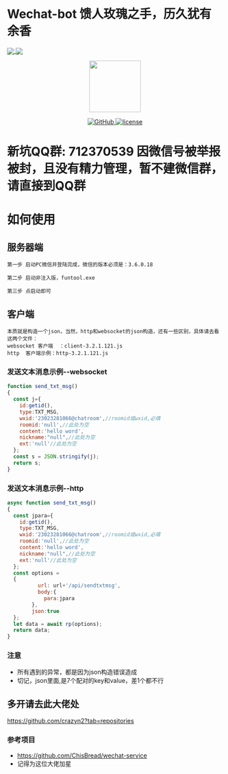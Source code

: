 # Wechat-bot 馈人玫瑰之手，历久犹有余香
<a href="https://github.com/cixingguangming55555/wechat-bot">
  <img align="center" src="https://github-readme-stats.vercel.app/api/pin/?username=cixingguangming55555&repo=wechat-bot" />
</a>
<a href="https://github.com/cixingguangming55555/wechat-bot">
  <img align="center" src="https://github-readme-stats.vercel.app/api/top-langs/?username=cixingguangming55555&layout=compact" />
</a>

<p align="center">
  <img src="https://i.loli.net/2020/05/09/HXClIf5A2EpUG4u.png" width="120">
</p>

<p align="center">
   <a href="https://github.com/cixingguangming55555/wechat-bot/blob/master/LICENSE">
    <img src="https://img.shields.io/github/license/cixingguangming55555/wechat-bot" alt="GitHub">
  </a>
  <a href="https://github.com/cixingguangming55555/wechat-bot/releases">
    <img src="https://img.shields.io/github/v/release/cixingguangming55555/wechat-bot?include_prereleases" alt="license">
  </a>
</p>

# 新坑QQ群: 712370539 因微信号被举报被封，且没有精力管理，暂不建微信群，请直接到QQ群
# 如何使用

## 服务器端
```
第一步 启动PC微信并登陆完成，微信的版本必须是：3.6.0.18

第二步 启动非注入版，funtool.exe

第三步 点启动即可
```
## 客户端
```
本质就是构造一个json，当然，http和websocket的json构造，还有一些区别，具体请去看  这两个文件：
websocket 客户端  ：client-3.2.1.121.js 
http  客户端示例：http-3.2.1.121.js 
```
### 发送文本消息示例--websocket
```javascript
function send_txt_msg()
{
  const j={
    id:getid(),
    type:TXT_MSG,
    wxid:'23023281066@chatroom',//roomid或wxid,必填
    roomid:'null',//此处为空
    content:'hello word',
    nickname:"null",//此处为空
    ext:'null'//此处为空
  };
  const s = JSON.stringify(j);
  return s;
}
```

### 发送文本消息示例--http
```javascript
async function send_txt_msg()
{
  const jpara={
    id:getid(),
    type:TXT_MSG,
    wxid:'23023281066@chatroom',//roomid或wxid,必填
    roomid:'null',//此处为空
    content:'hello word',
    nickname:"null",//此处为空
    ext:'null'//此处为空
  };
  const options =
  {
          url: url+'/api/sendtxtmsg',
          body:{
            para:jpara
        },
        json:true
  };
  let data = await rp(options);
  return data;
}
```
### 注意 
* 所有遇到的异常，都是因为json构造错误造成
* 切记，json里面,是7个配对的key和value，差1个都不行

## 多开请去此大佬处
https://github.com/crazyn2?tab=repositories

### 参考项目
* https://github.com/ChisBread/wechat-service
* 记得为这位大佬加星
